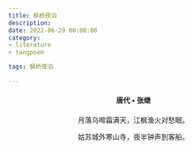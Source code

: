 ```yaml
---
title: 枫桥夜泊
description:
date: 2022-06-29 00:00:00
category:
- literature
- tangpoem

tags: 枫桥夜泊

---
```


<div id="poem-author">
唐代 • 张继
</div>
<div id="poem-body">
<p class="poem-paragraph">月落乌啼霜满天，江枫渔火对愁眠。</p>
<p class="poem-paragraph">姑苏城外寒山寺，夜半钟声到客船。</p>

</div>

<style>

#poem-author {
    width: 100%;
    text-align: center;
    margin: 20px 0;
    font-weight: bold;
}
#poem-body {
    width: 100%;
    text-align: center;
}
.poem-paragraph {
    font-family: "仿宋"
}

</style>